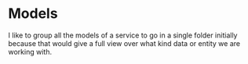 # Models

I like to group all the models of a service to go in a single folder
initially because that would give a  full view over what kind data or
entity we  are working with.